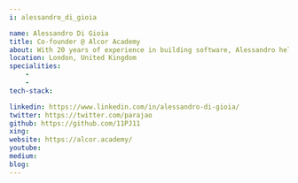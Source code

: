 ```yaml
---
i: alessandro_di_gioia

name: Alessandro Di Gioia
title: Co-founder @ Alcor Academy
about: With 20 years of experience in building software, Alessandro helps companies embrace Agile Technical Practices in London where he currently resides, and previously in Italy and Norway. He likes concise, expressive, and readable code as well as pragmatically improving existing solutions. He is passionate about developing and designing OO and functional code. Being a continuous learner, he loves to share his experience with others through coaching, mentoring, delivering workshops and talks.
location: London, United Kingdom
specialities:
    - 
    - 
tech-stack: 

linkedin: https://www.linkedin.com/in/alessandro-di-gioia/
twitter: https://twitter.com/parajao
github: https://github.com/11PJ11
xing: 
website: https://alcor.academy/
youtube: 
medium: 
blog: 
---
```

